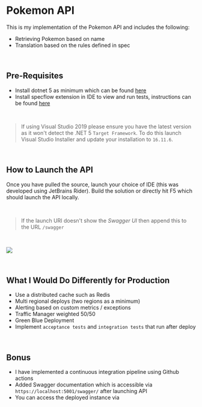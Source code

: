# Pokemon API
This is my implementation of the Pokemon API and includes the following:
-  Retrieving Pokemon based on name
-  Translation based on the rules defined in spec

<br />

## Pre-Requisites
- Install dotnet 5 as minimum which can be found [here](https://dotnet.microsoft.com/download/dotnet)
- Install specflow extension in IDE to view and run tests, instructions can be found [here](https://docs.specflow.org/projects/getting-started/en/latest/index.html)

<br />

> If using Visual Studio 2019 please ensure you have the latest version as it won't detect the .NET 5 `Target Framework`. To do this launch Visual Studio Installer and update your installation to `16.11.6`.

<br />

## How to Launch the API
Once you have pulled the source, launch your choice of IDE (this was developed using JetBrains Rider). Build the solution or directly hit F5 which should launch the API locally.

<br />

> If the launch URI doesn't show the *Swagger UI* then append this to the URL `/swagger`

<br />

![](https://raw.githubusercontent.com/O-Corp/PaymentGateway/main/rider.gif?token=ABNY5DCSOGJ6XPZMTGMFF6TBSPQL4)

<br />


## What I Would Do Differently for Production
- Use a distributed cache such as Redis
- Multi regional deploys (two regions as a minimum)
- Alerting based on custom metrics / exceptions
- Traffic Manager weighted 50/50
- Green Blue Deployment
- Implement `acceptance tests` and `integration tests` that run after deploy

<br />

## Bonus
- I have implemented a continuous integration pipeline using Github actions
- Added Swagger documentation which is accessible via `https://localhost:5001/swagger/` after launching API
- You can access the deployed instance via
